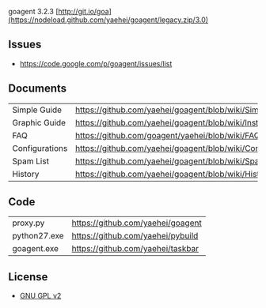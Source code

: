 goagent 3.2.3 [http://git.io/goa](https://nodeload.github.com/yaehei/goagent/legacy.zip/3.0)

## Issues
* https://code.google.com/p/goagent/issues/list

## Documents
|    |   |
| --------   | :----  |
| Simple Guide | https://github.com/yaehei/goagent/blob/wiki/SimpleGuide.md |
| Graphic Guide | https://github.com/yaehei/goagent/blob/wiki/InstallGuide.md |
| FAQ | https://github.com/goagent/yaehei/blob/wiki/FAQ.md |
| Configurations | https://github.com/yaehei/goagent/blob/wiki/ConfigIntroduce.md.ini |
| Spam List | https://github.com/yaehei/goagent/blob/wiki/SpamList.md |
| History | https://github.com/yaehei/goagent/blob/wiki/History.md |

## Code
| | |
| --------   | :----  |
| proxy.py | https://github.com/yaehei/goagent |
| python27.exe | https://github.com/yaehei/pybuild |
| goagent.exe | https://github.com/yaehei/taskbar |

## License
 * [GNU GPL v2](http://www.gnu.org/licenses/old-licenses/gpl-2.0.html)
